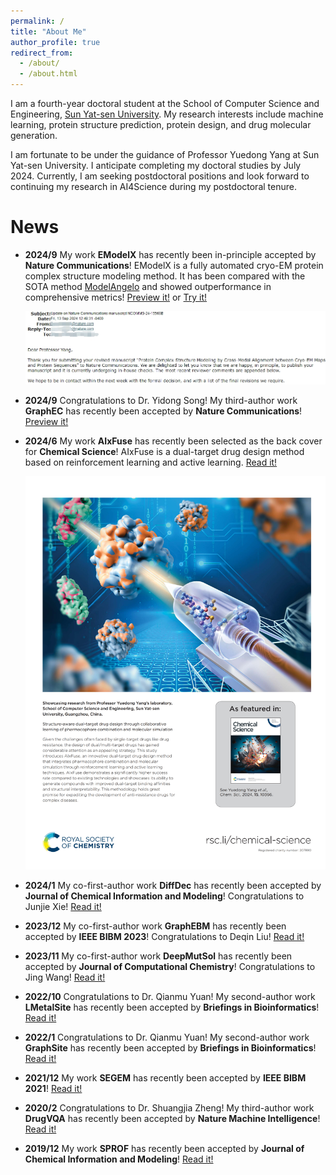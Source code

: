 ```yaml
---
permalink: /
title: "About Me"
author_profile: true
redirect_from: 
  - /about/
  - /about.html
---
```



I am a fourth-year doctoral student at the School of Computer Science and Engineering, [Sun Yat-sen University](https://www.sysu.edu.cn/sysuen/). My research interests include machine learning, protein structure prediction, protein design, and drug molecular generation.

I am fortunate to be under the guidance of Professor Yuedong Yang at Sun Yat-sen University. I anticipate completing my doctoral studies by July 2024. Currently, I am seeking postdoctoral positions and look forward to continuing my research in AI4Science during my postdoctoral tenure.

# News

* **2024/9**  My work **EModelX** has recently been in-principle accepted by **Nature Communications**! EModelX is a fully automated cryo-EM protein complex structure modeling method. It has been compared with the SOTA method [ModelAngelo](https://doi.org/10.1038/s41586-024-07215-4) and showed outperformance in comprehensive metrics! [Preview it!](https://mts-ncomms.nature.com/ncomms_files/2024/08/23/00494098/02/494098_2_merged_1724434237.pdf) or [Try it!](https://bio-web1.nscc-gz.cn/app/EModelX)

  ![EModelX](/images/emodelx.png)

* **2024/9** Congratulations to Dr. Yidong Song! My third-author work **GraphEC** has recently been accepted by **Nature Communications**! [Preview it!](https://doi.org/10.21203/rs.3.rs-4344209/v1)

* **2024/6** My work **AIxFuse** has recently been selected as the back cover for **Chemical Science**! AIxFuse is a dual-target drug design method based on reinforcement learning and active learning. [Read it!](https://doi.org/10.1039/D4SC00094C)

  ![AIxFuse](/images/aixfuse.jpg)

* **2024/1**  My co-first-author work **DiffDec** has recently been accepted by **Journal of Chemical Information and Modeling**! Congratulations to Junjie Xie! [Read it!](https://doi.org/10.1021/acs.jcim.3c01466)

* **2023/12**  My co-first-author work **GraphEBM** has recently been accepted by **IEEE BIBM 2023**! Congratulations to Deqin Liu! [Read it!](https://doi.org/10.1109/BIBM58861.2023.10385826)

* **2023/11**  My co-first-author work **DeepMutSol** has recently been accepted by **Journal of Computational Chemistry**! Congratulations to Jing Wang! [Read it!](https://doi.org/10.1002/jcc.27249)

* **2022/10**  Congratulations to Dr. Qianmu Yuan! My second-author work **LMetalSite** has recently been accepted by **Briefings in Bioinformatics**! [Read it!](https://doi.org/10.1093/bib/bbac444)

* **2022/1**  Congratulations to Dr. Qianmu Yuan! My second-author work **GraphSite** has recently been accepted by **Briefings in Bioinformatics**! [Read it!](https://doi.org/10.1093/bib/bbab564)

* **2021/12**  My work **SEGEM** has recently been accepted by **IEEE BIBM 2021**! [Read it!](https://doi.org/10.1109/BIBM52615.2021.9669647)

* **2020/2**  Congratulations to Dr. Shuangjia Zheng! My third-author work **DrugVQA** has recently been accepted by **Nature Machine Intelligence**!  [Read it!](https://doi.org/10.1038/s42256-020-0152-y)

* **2019/12**  My work **SPROF** has recently been accepted by **Journal of Chemical Information and Modeling**! [Read it!](https://doi.org/10.1021/acs.jcim.9b00438)

